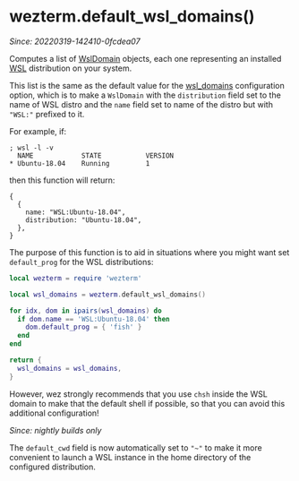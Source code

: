 # wezterm.default_wsl_domains()

*Since: 20220319-142410-0fcdea07*

Computes a list of [WslDomain](../WslDomain.md) objects, each one
representing an installed
[WSL](https://docs.microsoft.com/en-us/windows/wsl/about) distribution
on your system.

This list is the same as the default value for the
[wsl_domains](../config/wsl_domains.md) configuration option, which is to make
a `WslDomain` with the `distribution` field set to the name of WSL distro and the
`name` field set to name of the distro but with `"WSL:"` prefixed to it.

For example, if:

```
; wsl -l -v
  NAME            STATE           VERSION
* Ubuntu-18.04    Running         1
```

then this function will return:

```
{
  {
    name: "WSL:Ubuntu-18.04",
    distribution: "Ubuntu-18.04",
  },
}
```

The purpose of this function is to aid in situations where you might want set
`default_prog` for the WSL distributions:

```lua
local wezterm = require 'wezterm'

local wsl_domains = wezterm.default_wsl_domains()

for idx, dom in ipairs(wsl_domains) do
  if dom.name == 'WSL:Ubuntu-18.04' then
    dom.default_prog = { 'fish' }
  end
end

return {
  wsl_domains = wsl_domains,
}
```

However, wez strongly recommends that you use `chsh` inside the WSL domain to make
that the default shell if possible, so that you can avoid this additional configuration!

*Since: nightly builds only*

The `default_cwd` field is now automatically set to `"~"` to make it more
convenient to launch a WSL instance in the home directory of the configured
distribution.
